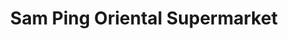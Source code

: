 ---
title: "Sam Ping Oriental Supermarket"
url: /cambridge/sam-ping-oriental-supermarket/
shop: Feinkost
---